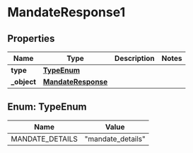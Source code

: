 

# MandateResponse1


## Properties

| Name | Type | Description | Notes |
|------------ | ------------- | ------------- | -------------|
|**type** | [**TypeEnum**](#TypeEnum) |  |  |
|**_object** | [**MandateResponse**](MandateResponse.md) |  |  |



## Enum: TypeEnum

| Name | Value |
|---- | -----|
| MANDATE_DETAILS | &quot;mandate_details&quot; |



